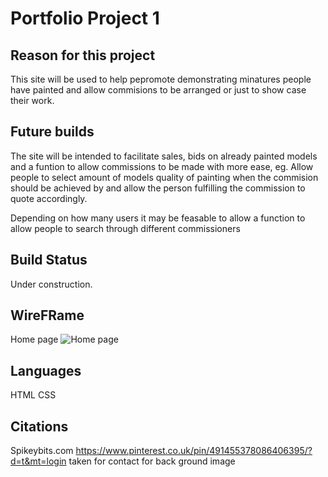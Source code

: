 # Portfolio Project 1 

## Reason for this project 

This site will be used to help pepromote demonstrating minatures people have painted and allow commisions to be arranged or just to show case their work.

## Future builds 

The site will be intended to facilitate sales, bids on already painted models and a funtion to allow commissions to be made with more ease, eg. Allow people to select amount of models quality of painting when the commision should be achieved by and allow the person fulfilling the commission to quote accordingly.

Depending on how many users it may be feasable to allow a function to allow people to search through different commissioners

## Build Status 

Under construction.

## WireFRame 

Home page
![Home page](/images/wire-frame-project1.png)


## Languages

HTML
CSS

##

## Citations

Spikeybits.com
https://www.pinterest.co.uk/pin/491455378086406395/?d=t&mt=login taken for contact for back ground image


